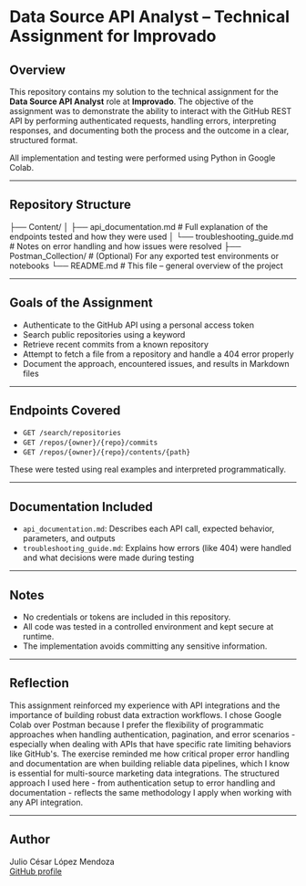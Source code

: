 # Data Source API Analyst – Technical Assignment for Improvado

## Overview

This repository contains my solution to the technical assignment for the **Data Source API Analyst** role at **Improvado**. The objective of the assignment was to demonstrate the ability to interact with the GitHub REST API by performing authenticated requests, handling errors, interpreting responses, and documenting both the process and the outcome in a clear, structured format.

All implementation and testing were performed using Python in Google Colab.

---

## Repository Structure

├── Content/
│   ├── api_documentation.md # Full explanation of the endpoints tested and how they were used
│   └── troubleshooting_guide.md # Notes on error handling and how issues were resolved
├── Postman_Collection/ # (Optional) For any exported test environments or notebooks
└── README.md # This file – general overview of the project


---

## Goals of the Assignment

- Authenticate to the GitHub API using a personal access token
- Search public repositories using a keyword
- Retrieve recent commits from a known repository
- Attempt to fetch a file from a repository and handle a 404 error properly
- Document the approach, encountered issues, and results in Markdown files

---

## Endpoints Covered

- `GET /search/repositories`
- `GET /repos/{owner}/{repo}/commits`
- `GET /repos/{owner}/{repo}/contents/{path}`

These were tested using real examples and interpreted programmatically.

---

## Documentation Included

- `api_documentation.md`: Describes each API call, expected behavior, parameters, and outputs
- `troubleshooting_guide.md`: Explains how errors (like 404) were handled and what decisions were made during testing

---

## Notes

- No credentials or tokens are included in this repository.
- All code was tested in a controlled environment and kept secure at runtime.
- The implementation avoids committing any sensitive information.

---

## Reflection

This assignment reinforced my experience with API integrations and the importance of building robust data extraction workflows. I chose Google Colab over Postman because I prefer the flexibility of programmatic approaches when handling authentication, pagination, and error scenarios - especially when dealing with APIs that have specific rate limiting behaviors like GitHub's. The exercise reminded me how critical proper error handling and documentation are when building reliable data pipelines, which I know is essential for multi-source marketing data integrations. The structured approach I used here - from authentication setup to error handling and documentation - reflects the same methodology I apply when working with any API integration.

---

## Author

Julio César López Mendoza  
[GitHub profile](https://github.com/Jazzyctic)
